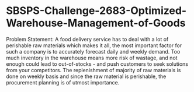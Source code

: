 # SBSPS-Challenge-2683-Optimized-Warehouse-Management-of-Goods
Problem Statement:
  A food delivery service has to deal with a lot of perishable raw materials which makes it all, the most important factor for such a company is to accurately forecast daily and weekly demand. Too much inventory in the warehouse means more risk of wastage, and not enough could lead to out-of-stocks - and push customers to seek solutions from your competitors. The replenishment of majority of raw materials is done on weekly basis and since the raw material is perishable, the procurement planning is of utmost importance.
